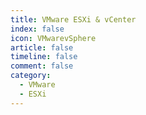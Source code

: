 ```yaml
---
title: VMware ESXi & vCenter
index: false
icon: VMwarevSphere
article: false
timeline: false
comment: false
category:
  - VMware
  - ESXi
---
```


<div class="catalog-display-container">
  <Catalog hideHeading />
</div>
